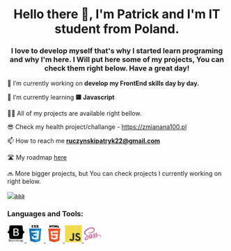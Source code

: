 <h1 align="center">Hello there 👋, I'm Patrick and I'm IT student from Poland. </h1>
<h3 align="center">I love to develop myself that's why I started learn programing and why I'm here. I Will put here some of my projects, You can check them right below. Have a great day! </h3>

🔭 I’m currently working on **develop my FrontEnd skills day by day.**

🌱 I’m currently learning **🟨 Javascript**

👨‍💻 All of my projects are available right bellow.

😎 Check my health project/challange - https://zmianana100.pl

📫 How to reach me **ruczynskipatryk22@gmail.com**

🛣️ My roadmap [here](https://myfrontendroadmap.netlify.app)
  
🔜 More bigger projects, but You can check projects I currently working on right below.

<p align="left">
<a href="https://www.linkedin.com/in/patryk-ruczyński-4ab5b6219/" target="blank"><img align="center" src="https://raw.githubusercontent.com/rahuldkjain/github-profile-readme-generator/master/src/images/icons/Social/linked-in-alt.svg" alt="aaa" height="30" width="40" /></a>
</p>

<h3 align="left">Languages and Tools:</h3>
<p align="left"> <a href="https://getbootstrap.com" target="_blank" rel="noreferrer"> <img src="https://raw.githubusercontent.com/devicons/devicon/master/icons/bootstrap/bootstrap-plain-wordmark.svg" alt="bootstrap" width="40" height="40"/> </a> <a href="https://www.w3schools.com/css/" target="_blank" rel="noreferrer"> <img src="https://raw.githubusercontent.com/devicons/devicon/master/icons/css3/css3-original-wordmark.svg" alt="css3" width="40" height="40"/> </a> <a href="https://www.w3.org/html/" target="_blank" rel="noreferrer"> <img src="https://raw.githubusercontent.com/devicons/devicon/master/icons/html5/html5-original-wordmark.svg" alt="html5" width="40" height="40"/> </a> <a href="https://developer.mozilla.org/en-US/docs/Web/JavaScript" target="_blank" rel="noreferrer"> <img src="https://raw.githubusercontent.com/devicons/devicon/master/icons/javascript/javascript-original.svg" alt="javascript" width="40" height="40"/> </a> <a href="https://sass-lang.com" target="_blank" rel="noreferrer"> <img src="https://raw.githubusercontent.com/devicons/devicon/master/icons/sass/sass-original.svg" alt="sass" width="40" height="40"/> </a> </p>

